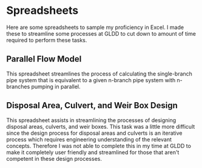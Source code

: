 # Spreadsheets

Here are some spreadsheets to sample my proficiency in Excel. I made these to streamline some processes at GLDD to cut down to amount of time required to perform these tasks.

## Parallel Flow Model

This spreadsheet streamlines the process of calculating the single-branch pipe system that is equivalent to a given n-branch pipe system with n-branches pumping in parallel.

## Disposal Area, Culvert, and Weir Box Design

This spreadsheet assists in streamlining the processes of designing disposal areas, culverts, and weir boxes. This task was a little more difficult since the design process for disposal areas and culverts is an iterative process which requires engineering understanding of the relevant concepts. Therefore I was not able to complete this in my time at GLDD to make it completely user friendly and streamlined for those that aren't competent in these design processes.
